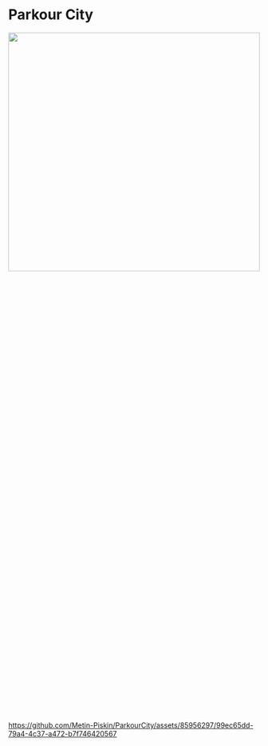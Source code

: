 <h1>Parkour City</h1>

<img width="100%" height="35%"  src="https://github.com/Metin-Piskin/ParkourCity/assets/85956297/174ac7e1-3e68-41a8-9748-343820467b8b" alt="">

https://github.com/Metin-Piskin/ParkourCity/assets/85956297/99ec65dd-79a4-4c37-a472-b7f746420567

